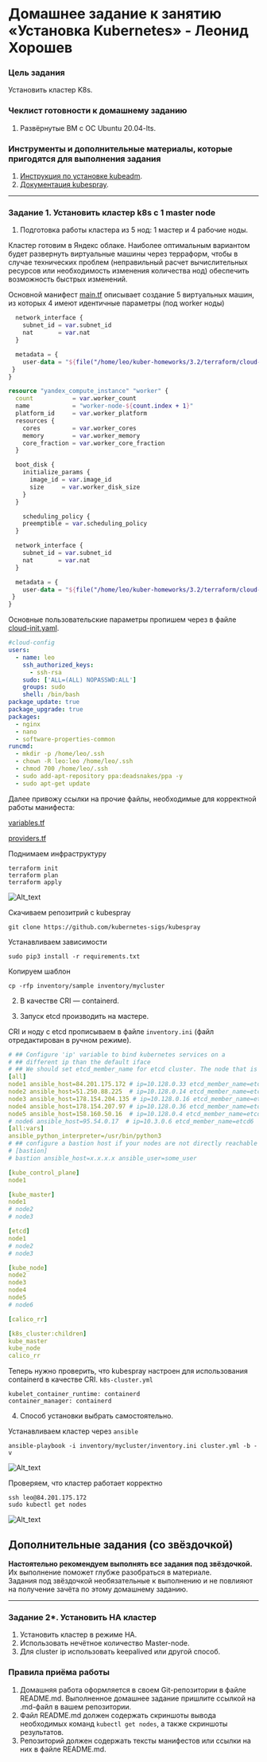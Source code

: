 # Домашнее задание к занятию «Установка Kubernetes» - Леонид Хорошев

### Цель задания

Установить кластер K8s.

### Чеклист готовности к домашнему заданию

1. Развёрнутые ВМ с ОС Ubuntu 20.04-lts.


### Инструменты и дополнительные материалы, которые пригодятся для выполнения задания

1. [Инструкция по установке kubeadm](https://kubernetes.io/docs/setup/production-environment/tools/kubeadm/create-cluster-kubeadm/).
2. [Документация kubespray](https://kubespray.io/).

-----

### Задание 1. Установить кластер k8s с 1 master node

1. Подготовка работы кластера из 5 нод: 1 мастер и 4 рабочие ноды.

Кластер готовим в Яндекс облаке. Наиболее оптимальным вариантом будет развернуть виртуальные машины через терраформ, чтобы в случае технических проблем (неправильный расчет вычислительных ресурсов или необходимость изменения количества нод) обеспечить возможность быстрых изменений.

Основной манифест [main.tf](https://github.com/LeonidKhoroshev/kuber-homeworks/blob/hw-15/main.tf) описывает создание 5 виртуальных машин, из которых 4 имеют идентичные параметры (под worker ноды)
```tf
  network_interface {
    subnet_id = var.subnet_id
    nat       = var.nat
  }

  metadata = {
    user-data = "${file("/home/leo/kuber-homeworks/3.2/terraform/cloud-init.yaml")}"
 }
}

resource "yandex_compute_instance" "worker" {
  count           = var.worker_count
  name            = "worker-node-${count.index + 1}"
  platform_id     = var.worker_platform
  resources {
    cores         = var.worker_cores
    memory        = var.worker_memory
    core_fraction = var.worker_core_fraction
  }

  boot_disk {
    initialize_params {
      image_id = var.image_id
      size     = var.worker_disk_size
    }
  }

    scheduling_policy {
    preemptible = var.scheduling_policy
  }

  network_interface {
    subnet_id = var.subnet_id
    nat       = var.nat
  }

  metadata = {
    user-data = "${file("/home/leo/kuber-homeworks/3.2/terraform/cloud-init.yaml")}"
 }
}
```

Основные пользовательские параметры пропишем через в файле [cloud-init.yaml](https://github.com/LeonidKhoroshev/kuber-homeworks/blob/hw-15/cloud-init.yaml). 
```yml
#cloud-config
users:
  - name: leo
    ssh_authorized_keys:
      - ssh-rsa 
    sudo: ['ALL=(ALL) NOPASSWD:ALL']
    groups: sudo
    shell: /bin/bash
package_update: true
package_upgrade: true
packages:
  - nginx
  - nano
  - software-properties-common
runcmd:
  - mkdir -p /home/leo/.ssh
  - chown -R leo:leo /home/leo/.ssh
  - chmod 700 /home/leo/.ssh
  - sudo add-apt-repository ppa:deadsnakes/ppa -y
  - sudo apt-get update
```
Далее привожу ссылки на прочие файлы, необходимые для корректной работы манифеста:

[variables.tf](https://github.com/LeonidKhoroshev/kuber-homeworks/blob/hw-15/variables.tf)

[providers.tf](https://github.com/LeonidKhoroshev/kuber-homeworks/blob/hw-15/providers.tf)

Поднимаем инфраструктуру
```
terraform init
terraform plan
terraform apply
```
![Alt_text](https://github.com/LeonidKhoroshev/kuber-homeworks/blob/main/3.2/screenshots/k8s1.png)

Cкачиваем репозитрий с kubespray
```
git clone https://github.com/kubernetes-sigs/kubespray
```
Устанавливаем зависимости
```
sudo pip3 install -r requirements.txt
```
Копируем шаблон
```
cp -rfp inventory/sample inventory/mycluster
```

2. В качестве CRI — containerd.

3. Запуск etcd производить на мастере.

CRI и ноду с etcd прописываем в файле `inventory.ini` (файл отредактирован в ручном режиме).
```yml
# ## Configure 'ip' variable to bind kubernetes services on a
# ## different ip than the default iface
# ## We should set etcd_member_name for etcd cluster. The node that is not a etcd member do not need to set the value, or can set the empty string value.
[all]
node1 ansible_host=84.201.175.172 # ip=10.128.0.33 etcd_member_name=etcd1
node2 ansible_host=51.250.88.225  # ip=10.128.0.14 etcd_member_name=etcd2
node3 ansible_host=178.154.204.135 # ip=10.128.0.16 etcd_member_name=etcd3
node4 ansible_host=178.154.207.97 # ip=10.128.0.36 etcd_member_name=etcd4
node5 ansible_host=158.160.50.16  # ip=10.128.0.4 etcd_member_name=etcd5
# node6 ansible_host=95.54.0.17  # ip=10.3.0.6 etcd_member_name=etcd6
[all:vars]
ansible_python_interpreter=/usr/bin/python3
# ## configure a bastion host if your nodes are not directly reachable
# [bastion]
# bastion ansible_host=x.x.x.x ansible_user=some_user

[kube_control_plane]
node1

[kube_master]
node1
# node2
# node3

[etcd]
node1
# node2
# node3

[kube_node]
node2
node3
node4
node5
# node6

[calico_rr]

[k8s_cluster:children]
kube_master
kube_node
calico_rr
```
Теперь нужно проверить, что kubespray настроен для использования containerd в качестве CRI.
`k8s-cluster.yml`
```
kubelet_container_runtime: containerd
container_manager: containerd
```

4. Способ установки выбрать самостоятельно.

Устанавливаем кластер через `ansible`
```
ansible-playbook -i inventory/mycluster/inventory.ini cluster.yml -b -v
```
![Alt_text](https://github.com/LeonidKhoroshev/kuber-homeworks/blob/main/3.2/screenshots/k8s2.png)

Проверяем, что кластер работает корректно
```
ssh leo@84.201.175.172
sudo kubectl get nodes
```
![Alt_text](https://github.com/LeonidKhoroshev/kuber-homeworks/blob/main/3.2/screenshots/k8s3.png)




## Дополнительные задания (со звёздочкой)

**Настоятельно рекомендуем выполнять все задания под звёздочкой.** Их выполнение поможет глубже разобраться в материале.   
Задания под звёздочкой необязательные к выполнению и не повлияют на получение зачёта по этому домашнему заданию. 

------
### Задание 2*. Установить HA кластер

1. Установить кластер в режиме HA.
2. Использовать нечётное количество Master-node.
3. Для cluster ip использовать keepalived или другой способ.

### Правила приёма работы

1. Домашняя работа оформляется в своем Git-репозитории в файле README.md. Выполненное домашнее задание пришлите ссылкой на .md-файл в вашем репозитории.
2. Файл README.md должен содержать скриншоты вывода необходимых команд `kubectl get nodes`, а также скриншоты результатов.
3. Репозиторий должен содержать тексты манифестов или ссылки на них в файле README.md.

